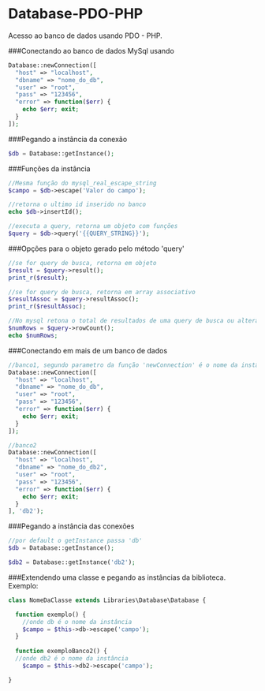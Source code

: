 # Database-PDO-PHP
Acesso ao banco de dados usando PDO - PHP.

###Conectando ao banco de dados MySql usando
```PHP
Database::newConnection([
  "host" => "localhost",
  "dbname" => "nome_do_db",
  "user" => "root",
  "pass" => "123456",
  "error" => function($err) {
    echo $err; exit;
  }
]);
```

###Pegando a instância da conexão

```PHP
$db = Database::getInstance();
```

###Funções da instância
```PHP
//Mesma função do mysql_real_escape_string
$campo = $db->escape('Valor do campo');
```
```PHP
//retorna o ultimo id inserido no banco
echo $db->insertId();
```
```PHP
//executa a query, retorna um objeto com funções
$query = $db->query('{{QUERY_STRING}}');
```
###Opções para o objeto gerado pelo método 'query'
```PHP
//se for query de busca, retorna em objeto
$result = $query->result();
print_r($result);
```
```PHP
//se for query de busca, retorna em array associativo
$resultAssoc = $query->resultAssoc();
print_r($resultAssoc);
```
```PHP
//No mysql retona o total de resultados de uma query de busca ou alteração/exclusão
$numRows = $query->rowCount();
echo $numRows;
```

###Conectando em mais de um banco de dados
```PHP
//banco1, segundo parametro da função 'newConnection' é o nome da instância, default: db
Database::newConnection([
  "host" => "localhost",
  "dbname" => "nome_do_db",
  "user" => "root",
  "pass" => "123456",
  "error" => function($err) {
    echo $err; exit;
  }
]);

//banco2
Database::newConnection([
  "host" => "localhost",
  "dbname" => "nome_do_db2",
  "user" => "root",
  "pass" => "123456",
  "error" => function($err) {
    echo $err; exit;
  }
], 'db2');
```
###Pegando a instância das conexões
```PHP
//por default o getInstance passa 'db'
$db = Database::getInstance();
```
```PHP
$db2 = Database::getInstance('db2');
```

###Extendendo uma classe e pegando as instâncias da biblioteca. Exemplo:
```PHP
class NomeDaClasse extends Libraries\Database\Database {

  function exemplo() {
    //onde db é o nome da instância
    $campo = $this->db->escape('campo');
  }
  
  function exemploBanco2() {
  //onde db2 é o nome da instância
    $campo = $this->db2->escape('campo');

}
```
